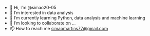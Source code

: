 - 👋 Hi, I’m @simao20-05
- 👀 I’m interested in data analysis
- 🌱 I’m currently learning Python, data analysis and machine learning
- 💞️ I’m looking to collaborate on ...
- 📫 How to reach me simaomartins77@gmail.com

<!---
simao20-05/simao20-05 is a ✨ special ✨ repository because its `README.md` (this file) appears on your GitHub profile.
You can click the Preview link to take a look at your changes.
--->
